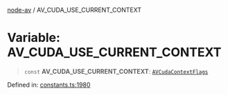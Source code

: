 [node-av](../globals.md) / AV\_CUDA\_USE\_CURRENT\_CONTEXT

# Variable: AV\_CUDA\_USE\_CURRENT\_CONTEXT

> `const` **AV\_CUDA\_USE\_CURRENT\_CONTEXT**: [`AVCudaContextFlags`](../type-aliases/AVCudaContextFlags.md)

Defined in: [constants.ts:1980](https://github.com/seydx/av/blob/f8631fc881b394300b1479f511d55cf1c370a87f/src/constants/constants.ts#L1980)
